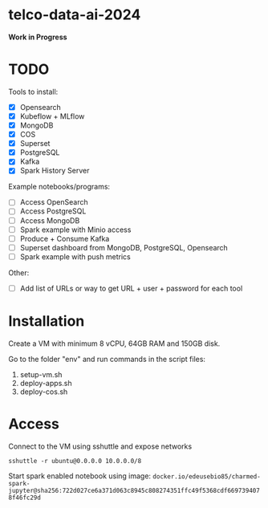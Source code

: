 # telco-data-ai-2024

**Work in Progress**

# TODO

Tools to install:

- [x] Opensearch
- [x] Kubeflow + MLflow
- [x] MongoDB
- [x] COS
- [x] Superset
- [x] PostgreSQL
- [x] Kafka
- [x] Spark History Server

Example notebooks/programs:

- [ ] Access OpenSearch
- [ ] Access PostgreSQL
- [ ] Access MongoDB
- [ ] Spark example with Minio access
- [ ] Produce + Consume Kafka
- [ ] Superset dashboard from MongoDB, PostgreSQL, Opensearch
- [ ] Spark example with push metrics

Other:
- [ ] Add list of URLs or way to get URL + user + password for each tool

# Installation

Create a VM with minimum 8 vCPU, 64GB RAM and 150GB disk.

Go to the folder "env" and run commands in the script files:

1. setup-vm.sh
2. deploy-apps.sh
3. deploy-cos.sh

# Access

Connect to the VM using sshuttle and expose networks

```shell
sshuttle -r ubuntu@0.0.0.0 10.0.0.0/8
```

Start spark enabled notebook using image: `docker.io/edeusebio85/charmed-spark-jupyter@sha256:722d027ce6a371d063c8945c808274351ffc49f5368cdf6697394078f46fc29d`
